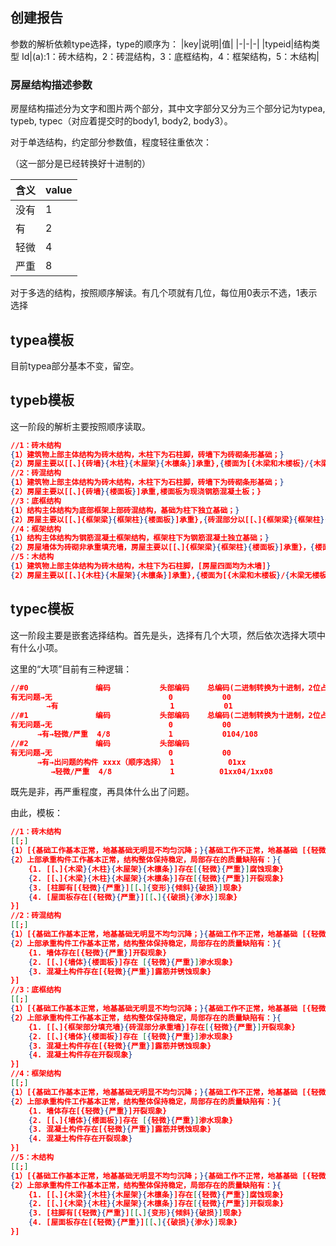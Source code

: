 ## 创建报告

参数的解析依赖type选择，type的顺序为：
|key|说明|值|
|-|-|-|
|typeid|结构类型 Id|(a):1：砖木结构，2：砖混结构，3：底框结构，4：框架结构，5：木结构|

### 房屋结构描述参数

房屋结构描述分为文字和图片两个部分，其中文字部分又分为三个部分记为typea, typeb, typec（对应着提交时的body1, body2,  body3）。

对于单选结构，约定部分参数值，程度轻往重依次：

（这一部分是已经转换好十进制的）

| 含义 | value |
| ---- | ----- |
| 没有 | 1     |
| 有   | 2     |
| 轻微 | 4     |
| 严重 | 8     |

对于多选的结构，按照顺序解读。有几个项就有几位，每位用0表示不选，1表示选择

## typea模板

目前typea部分基本不变，留空。

## typeb模板

这一阶段的解析主要按照顺序读取。

```json
//1：砖木结构
{1）建筑物上部主体结构为砖木结构，木柱下为石柱脚，砖墙下为砖砌条形基础；}
{2）房屋主要以[[、]{砖墙}{木柱}{木屋架}{木檩条}]承重},{楼面为[{木梁和木楼板}/{木梁无楼板}]}，{屋面为木檩条挂小青瓦。}
//2：砖混结构
{1）建筑物上部主体结构为砖木结构，木柱下为石柱脚，砖墙下为砖砌条形基础；}
{2）房屋主要以[[、]{砖墙}{楼面板}]承重,楼面板为现浇钢筋混凝土板；}
//3：底框结构
{1）结构主体结构为底部框架上部砖混结构，基础为柱下独立基础；}
{2）房屋主要以[[、]{框架梁}{框架柱}{楼面板}]承重},{砖混部分以[[、]{框架梁}{框架柱}{楼面板}]承重}，{楼面板为现浇钢筋混凝土板。}
//4：框架结构
{1）结构主体结构为钢筋混凝土框架结构，框架柱下为钢筋混凝土独立基础；}
{2）房屋墙体为砖砌非承重填充墙，房屋主要以[[、]{框架梁}{框架柱}{楼面板}]承重}，{楼面板为现浇钢筋混凝土板。}
//5：木结构
{1）建筑物上部主体结构为砖木结构，木柱下为石柱脚，[房屋四面均为木墙]}
{2）房屋主要以[[、]{木柱}{木屋架}{木檩条}]承重},{楼面为[{木梁和木楼板}/{木梁无楼板}]}，{屋面为木檩条挂小青瓦。}
```

## typec模板

这一阶段主要是嵌套选择结构。首先是头，选择有几个大项，然后依次选择大项中有什么小项。

这里的“大项”目前有三种逻辑：

```json
//#0			   编码 	 		头部编码	总编码(二进制转换为十进制，2位占位)
有无问题→无							0 			00
		→有						   1		   01
//#1			   编码 	 		头部编码	总编码(二进制转换为十进制，2位占位)
有无问题→无							0 			00
	  →有→轻微/严重  4/8				1			0104/108
//#2			   编码 	 		头部编码
有无问题→无							0 			00
	  →有→出问题的构件 xxxx（顺序选择） 1			01xx
		 →轻微/严重  4/8			 1			01xx04/1xx08
```

既先是非，再严重程度，再具体什么出了问题。

由此，模板：

```json
//1：砖木结构
[[;]
{1）[{基础工作基本正常，地基基础无明显不均匀沉降；}{基础工作不正常，地基基础 [{轻微}{严重}]沉降；}]}
{2）上部承重构件工作基本正常，结构整体保持稳定，局部存在的质量缺陷有：}{
    {1. [[、]{木梁}{木柱}{木屋架}{木檩条}]存在[{轻微}{严重}]腐蚀现象}
 	{2. [[、]{木梁}{木柱}{木屋架}{木檩条}]存在[{轻微}{严重}]开裂现象}
	{3. [柱脚有[{轻微}{严重}][[、]{变形}{倾斜}{破损}]现象}
   	{4. [屋面板存在[{轻微}{严重}][[、]{{破损}{渗水}]现象}
}]
//2：砖混结构
[[;]
{1）[{基础工作基本正常，地基基础无明显不均匀沉降；}{基础工作不正常，地基基础 [{轻微}{严重}]沉降；}]}
{2）上部承重构件工作基本正常，结构整体保持稳定，局部存在的质量缺陷有：}{
    {1. 墙体存在[{轻微}{严重}]开裂现象}
 	{2. [[、]{墙体}{楼面板}]存在 [{轻微}{严重}]渗水现象}
	{3. 混凝土构件存在[{轻微}{严重}]露筋并锈蚀现象}
}]
//3：底框结构
[[;]
{1）[{基础工作基本正常，地基基础无明显不均匀沉降；}{基础工作不正常，地基基础 [{轻微}{严重}]沉降；}]}
{2）上部承重构件工作基本正常，结构整体保持稳定，局部存在的质量缺陷有：}{
    {1. [[、]{框架部分填充墙}{砖混部分承重墙}]存在[{轻微}{严重}]开裂现象}
 	{2. [[、]{墙体}{楼面板}]存在 [{轻微}{严重}]渗水现象}
	{3. 混凝土构件存在[{轻微}{严重}]露筋并锈蚀现象}
	{4. 混凝土构件存在开裂现象}
}]
//4：框架结构
[[;]
{1）[{基础工作基本正常，地基基础无明显不均匀沉降；}{基础工作不正常，地基基础 [{轻微}{严重}]沉降；}]}
{2）上部承重构件工作基本正常，结构整体保持稳定，局部存在的质量缺陷有：}{
    {1. 墙体存在[{轻微}{严重}]开裂现象}
	{2. [[、]{墙体}{楼面板}]存在 [{轻微}{严重}]渗水现象}
	{3. 混凝土构件存在[{轻微}{严重}]露筋并锈蚀现象}
	{4. 混凝土构件存在开裂现象}
}]
//5：木结构
[[;]
{1）[{基础工作基本正常，地基基础无明显不均匀沉降；}{基础工作不正常，地基基础 [{轻微}{严重}]沉降；}]}
{2）上部承重构件工作基本正常，结构整体保持稳定，局部存在的质量缺陷有：}{
    {1. [[、]{木梁}{木柱}{木屋架}{木檩条}]存在[{轻微}{严重}]腐蚀现象}
 	{2. [[、]{木梁}{木柱}{木屋架}{木檩条}]存在[{轻微}{严重}]开裂现象}
	{3. [柱脚有[{轻微}{严重}][[、]{变形}{倾斜}{破损}]现象}
   	{4. [屋面板存在[{轻微}{严重}][[、]{{破损}{渗水}]现象}
}]
```


